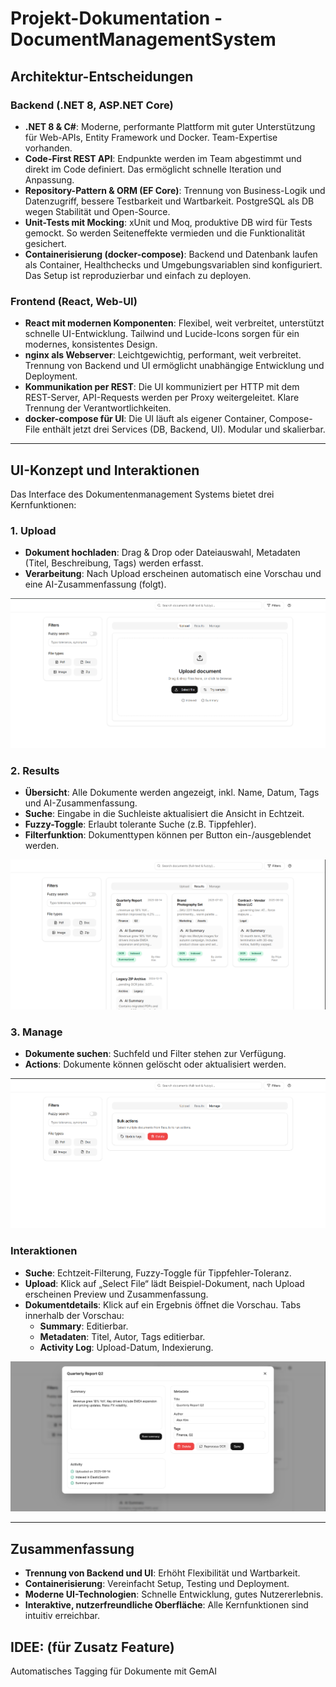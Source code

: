 # Projekt-Dokumentation - DocumentManagementSystem

## Architektur-Entscheidungen

### Backend (.NET 8, ASP.NET Core)
- **.NET 8 & C#**: Moderne, performante Plattform mit guter Unterstützung für Web-APIs, Entity Framework und Docker. Team-Expertise vorhanden.
- **Code-First REST API**: Endpunkte werden im Team abgestimmt und direkt im Code definiert. Das ermöglicht schnelle Iteration und Anpassung.
- **Repository-Pattern & ORM (EF Core)**: Trennung von Business-Logik und Datenzugriff, bessere Testbarkeit und Wartbarkeit. PostgreSQL als DB wegen Stabilität und Open-Source.
- **Unit-Tests mit Mocking**: xUnit und Moq, produktive DB wird für Tests gemockt. So werden Seiteneffekte vermieden und die Funktionalität gesichert.
- **Containerisierung (docker-compose)**: Backend und Datenbank laufen als Container, Healthchecks und Umgebungsvariablen sind konfiguriert. Das Setup ist reproduzierbar und einfach zu deployen.

### Frontend (React, Web-UI)
- **React mit modernen Komponenten**: Flexibel, weit verbreitet, unterstützt schnelle UI-Entwicklung. Tailwind und Lucide-Icons sorgen für ein modernes, konsistentes Design.
- **nginx als Webserver**: Leichtgewichtig, performant, weit verbreitet. Trennung von Backend und UI ermöglicht unabhängige Entwicklung und Deployment.
- **Kommunikation per REST**: Die UI kommuniziert per HTTP mit dem REST-Server, API-Requests werden per Proxy weitergeleitet. Klare Trennung der Verantwortlichkeiten.
- **docker-compose für UI**: Die UI läuft als eigener Container, Compose-File enthält jetzt drei Services (DB, Backend, UI). Modular und skalierbar.

---

## UI-Konzept und Interaktionen

Das Interface des Dokumentenmanagement Systems bietet drei Kernfunktionen:

### 1. Upload
- **Dokument hochladen**: Drag & Drop oder Dateiauswahl, Metadaten (Titel, Beschreibung, Tags) werden erfasst.
- **Verarbeitung**: Nach Upload erscheinen automatisch eine Vorschau und eine AI-Zusammenfassung (folgt).
  
![Upload_Mock](Doc/img/Upload_Mock.png)

### 2. Results
- **Übersicht**: Alle Dokumente werden angezeigt, inkl. Name, Datum, Tags und AI-Zusammenfassung.
- **Suche**: Eingabe in die Suchleiste aktualisiert die Ansicht in Echtzeit.
- **Fuzzy-Toggle**: Erlaubt tolerante Suche (z.B. Tippfehler).
- **Filterfunktion**: Dokumenttypen können per Button ein-/ausgeblendet werden.

![Results_Mock](Doc/img/Results_Mock.png)

### 3. Manage
- **Dokumente suchen**: Suchfeld und Filter stehen zur Verfügung.
- **Actions**: Dokumente können gelöscht oder aktualisiert werden.

![Manage_Mock](Doc/img/Manage_Mock.png)

### Interaktionen
- **Suche**: Echtzeit-Filterung, Fuzzy-Toggle für Tippfehler-Toleranz.
- **Upload**: Klick auf „Select File“ lädt Beispiel-Dokument, nach Upload erscheinen Preview und Zusammenfassung.
- **Dokumentdetails**: Klick auf ein Ergebnis öffnet die Vorschau. Tabs innerhalb der Vorschau:
    - **Summary**: Editierbar.
    - **Metadaten**: Titel, Autor, Tags editierbar.
    - **Activity Log**: Upload-Datum, Indexierung.

![Detail_Mock](Doc/img/Detail_Mock.png)

---

## Zusammenfassung

- **Trennung von Backend und UI**: Erhöht Flexibilität und Wartbarkeit.
- **Containerisierung**: Vereinfacht Setup, Testing und Deployment.
- **Moderne UI-Technologien**: Schnelle Entwicklung, gutes Nutzererlebnis.
- **Interaktive, nutzerfreundliche Oberfläche**: Alle Kernfunktionen sind intuitiv erreichbar.



## IDEE: (für Zusatz Feature)

Automatisches Tagging für Dokumente mit GemAI



